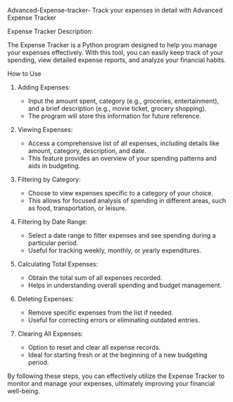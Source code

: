 Advanced-Expense-tracker-
Track your expenses in detail with Advanced Expense Tracker 

Expense Tracker Description:

The Expense Tracker is a Python program designed to help you manage your expenses effectively. With this tool, you can easily keep track of your spending, view detailed expense reports, and analyze your financial habits.

How to Use
1. Adding Expenses:
   - Input the amount spent, category (e.g., groceries, entertainment), and a brief description (e.g., movie ticket, grocery shopping).
   - The program will store this information for future reference.

2. Viewing Expenses:
   - Access a comprehensive list of all expenses, including details like amount, category, description, and date.
   - This feature provides an overview of your spending patterns and aids in budgeting.

3. Filtering by Category:
   - Choose to view expenses specific to a category of your choice.
   - This allows for focused analysis of spending in different areas, such as food, transportation, or leisure.

4. Filtering by Date Range:
   - Select a date range to filter expenses and see spending during a particular period.
   - Useful for tracking weekly, monthly, or yearly expenditures.

5. Calculating Total Expenses:
   - Obtain the total sum of all expenses recorded.
   - Helps in understanding overall spending and budget management.

6. Deleting Expenses:
   - Remove specific expenses from the list if needed.
   - Useful for correcting errors or eliminating outdated entries.

7. Clearing All Expenses:
   - Option to reset and clear all expense records.
   - Ideal for starting fresh or at the beginning of a new budgeting period.


By following these steps, you can effectively utilize the Expense Tracker to monitor and manage your expenses, ultimately improving your financial well-being.
